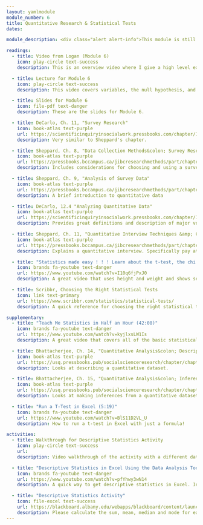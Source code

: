 ```yaml
---
layout: yamlmodule
module_number: 6
title: Quantitative Research & Statistical Tests
dates:

module_description: <div class="alert alert-info">This module is still under construction.</div> This module lasts two weeks and covers basic quantitative research and basic statistical tests. In the first week it is recommended that you watch the overview and lecture videos, and read Sheppard chapters 8-9. In the second week it is recommended that you watch the "Statistics made easy" video, read Sheppard chapter 11 &amp; DeCarlo 12.4 and complete the Excel activities.

readings:
  - title: Video from Logan (Module 6)
    icon: play-circle text-success
    description: This is an overview video where I give a high level explanation of the readings and describe this week's tasks.

  - title: Lecture for Module 6
    icon: play-circle text-success
    description: This video covers variables, the null hypothesis, and how to choose the right test.

  - title: Slides for Module 6
    icon: file-pdf text-danger
    description: These are the slides for Module 6.

  - title: DeCarlo, Ch. 11, "Survey Research"
    icon: book-atlas text-purple
    url: https://scientificinquiryinsocialwork.pressbooks.com/chapter/11-0-chapter-introduction/
    description: Very similar to Sheppard's chapter.

  - title: Sheppard, Ch. 8, "Data Collection Methods&colon; Survey Research"
    icon: book-atlas text-purple
    url: https://pressbooks.bccampus.ca/jibcresearchmethods/part/chapter-8-data-collection-methods-survey-research/
    description: Includes considerations for choosing and using a survey. Pay special attention to wording of questions and answers as described in 8.6 and 8.7

  - title: Sheppard, Ch. 9, "Analysis of Survey Data"
    icon: book-atlas text-purple
    url: https://pressbooks.bccampus.ca/jibcresearchmethods/part/chapter-9-analysis-of-survey-data/
    description: A brief introduction to quantitative data

  - title: DeCarlo, 12.4 "Analyzing Quantitative Data"
    icon: book-atlas text-purple
    url: https://scientificinquiryinsocialwork.pressbooks.com/chapter/12-4-analyzing-quantitative-data/
    description: Provides great definitions and description of major vocabulary terms.

  - title: Sheppard, Ch. 11, "Quantitative Interview Techniques &amp; Considerations"
    icon: book-atlas text-purple
    url: https://pressbooks.bccampus.ca/jibcresearchmethods/part/chapter-11/
    description: Explains a quantitative interview. Specifically pay attention to 11.4 on issues to consider when conducting an interview.

  - title: "Statistics made easy ! ! ! Learn about the t-test, the chi square test, the p value and more (12:49)"
    icon: brands fa-youtube text-danger
    url: https://www.youtube.com/watch?v=I10q6fjPxJ0
    description: A great video that uses height and weight and shows several different tests.

  - title: Scribbr, Choosing the Right Statistical Tests
    icon: link text-primary
    url: https://www.scribbr.com/statistics/statistical-tests/
    description: A quick reference for choosing the right statistical test.

supplementary:
  - title: "Teach Me Statistics in Half an Hour (42:08)"
    icon: brands fa-youtube text-danger
    url: https://www.youtube.com/watch?v=kyjlxsLW1Is
    description: A great video that covers all of the basic statistical content you'll need in 42 minutes.

  - title: Bhattacherjee, Ch. 14, "Quantitative Analysis&colon; Descriptive statistics"
    icon: book-atlas text-purple
    url: https://usq.pressbooks.pub/socialscienceresearch/chapter/chapter-14-quantitative-analysis-descriptive-statistics/
    description: Looks at describing a quantitative dataset.

  - title: Bhattacherjee, Ch. 15, "Quantitative Analysis&colon; Inferential statistics"
    icon: book-atlas text-purple
    url: https://usq.pressbooks.pub/socialscienceresearch/chapter/chapter-15-quantitative-analysis-inferential-statistics/
    description: Looks at making inferences from a quantitative dataset.

  - title: "Run a T-Test in Excel (5:19)"
    icon: brands fa-youtube text-danger
    url: https://www.youtube.com/watch?v=BlS11D2VL_U
    description: How to run a t-test in Excel with just a formula!

activities:
  - title: Walkthrough for Descriptive Statistics Activity
    icon: play-circle text-success
    url:
    description: Video walkthrough of the activity with a different data set.

  - title: "Descriptive Statistics in Excel Using the Data Analysis Tool (5:35)"
    icon: brands fa-youtube text-danger
    url: https://www.youtube.com/watch?v=pfYhwy3wN14
    description: A quick way to get descriptive statistics in Excel. Includes installation instructions for Windows PCs.

  - title: "Descriptive Statistics Activity"
    icon: file-excel text-success
    url: https://blackboard.albany.edu/webapps/blackboard/content/launchAssessment.jsp?course_id=_170260_1&content_id=_7464564_1
    description: Please calculate the sum, mean, median and mode for each column in the spreadsheet.
---
```

